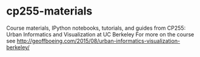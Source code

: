 # cp255-materials
Course materials, IPython notebooks, tutorials, and guides from CP255: Urban Informatics and Visualization at UC Berkeley
For more on the course see http://geoffboeing.com/2015/08/urban-informatics-visualization-berkeley/